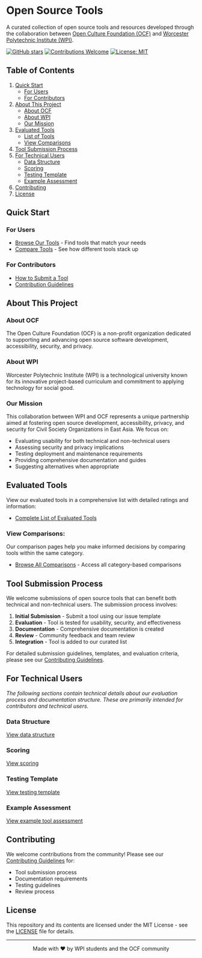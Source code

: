 # Open Source Tools

A curated collection of open source tools and resources developed through the collaboration between [Open Culture Foundation (OCF)](https://ocf.tw/en/) and [Worcester Polytechnic Institute (WPI)](https://www.wpi.edu/).

[![GitHub stars](https://img.shields.io/github/stars/adequatej/open-source-tools.svg?style=social&label=Star&maxAge=2592000)](https://github.com/adequatej/open-source-tools/stargazers/)
[![Contributions Welcome](https://img.shields.io/badge/contributions-welcome-brightgreen.svg?style=flat)](CONTRIBUTING.md)
[![License: MIT](https://img.shields.io/badge/License-MIT-yellow.svg)](LICENSE)

## Table of Contents
1. [Quick Start](#quick-start)
   - [For Users](#for-users)
   - [For Contributors](#for-contributors)
2. [About This Project](#about-this-project)
   - [About OCF](#about-ocf)
   - [About WPI](#about-wpi)
   - [Our Mission](#our-mission)
3. [Evaluated Tools](#evaluated-tools)
   - [List of Tools](#list-of-tools)
   - [View Comparisons](#view-comparisons)
4. [Tool Submission Process](#tool-submission-process)
5. [For Technical Users](#for-technical-users)
   - [Data Structure](#data-structure)
   - [Scoring](#scoring)
   - [Testing Template](#testing-template)
   - [Example Assessment](#example-assessment)
6. [Contributing](#contributing)
7. [License](#license)

## Quick Start

### For Users
- [Browse Our Tools](#list-of-tools) - Find tools that match your needs
- [Compare Tools](#view-comparisons) - See how different tools stack up

### For Contributors
- [How to Submit a Tool](#tool-submission-process)
- [Contribution Guidelines](CONTRIBUTING.md)

## About This Project

### About OCF
The Open Culture Foundation (OCF) is a non-profit organization dedicated to supporting and advancing open source software development, accessibility, security, and privacy.

### About WPI
Worcester Polytechnic Institute (WPI) is a technological university known for its innovative project-based curriculum and commitment to applying technology for social good.

### Our Mission
This collaboration between WPI and OCF represents a unique partnership aimed at fostering open source development, accessibility, privacy, and security for Civil Society Organizations in East Asia. We focus on:

- Evaluating usability for both technical and non-technical users
- Assessing security and privacy implications
- Testing deployment and maintenance requirements
- Providing comprehensive documentation and guides
- Suggesting alternatives when appropriate

<!-- BEGIN TOOLS -->
## Evaluated Tools

View our evaluated tools in a comprehensive list with detailed ratings and information:

- [Complete List of Evaluated Tools](docs/tools/evaluated-tools.md)

<!-- END TOOLS -->

<!-- BEGIN COMPARISONS -->
### View Comparisons:
Our comparison pages help you make informed decisions by comparing tools within the same category. 
- [Browse All Comparisons](docs/tools/comparisons/README.md) - Access all category-based comparisons

<!-- END COMPARISONS -->

## Tool Submission Process

We welcome submissions of open source tools that can benefit both technical and non-technical users. The submission process involves:

1. **Initial Submission** - Submit a tool using our issue template
2. **Evaluation** - Tool is tested for usability, security, and effectiveness
3. **Documentation** - Comprehensive documentation is created
4. **Review** - Community feedback and team review
5. **Integration** - Tool is added to our curated list

For detailed submission guidelines, templates, and evaluation criteria, please see our [Contributing Guidelines](CONTRIBUTING.md).

## For Technical Users

*The following sections contain technical details about our evaluation process and documentation structure. These are primarily intended for contributors and technical users.*

### Data Structure
[View data structure](docs/technical/assessment/data-structure.md)

### Scoring
[View scoring](docs/technical/assessment/scoring.md)

### Testing Template
[View testing template](docs/technical/assessment/TOOL_TEMPLATE.md)

### Example Assessment
[View example tool assessment](docs/technical/assessment/example-assessment.md)

## Contributing

We welcome contributions from the community! Please see our [Contributing Guidelines](CONTRIBUTING.md) for:
- Tool submission process
- Documentation requirements
- Testing guidelines
- Review process

## License

This repository and its contents are licensed under the MIT License - see the [LICENSE](LICENSE) file for details.

---

<div align="center">
Made with ❤️ by WPI students and the OCF community
</div>
